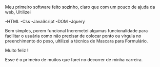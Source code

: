 Meu primeiro software feito sozinho, claro que com um pouco de ajuda da web,
Ultilizei 

-HTML
-Css
-JavaScript
-DOM
-Jquery

Bem simples, porem funcional
Incremetei algumas funcionalidade para facilitar o usuária como não precisar de colocar ponto ou virgula no preenchimento do peso, ultilizei a técnica de Mascara para Formulário.

Muito feliz !

Esse é o primeiro de muitos que farei no decorrer de minha carreira.